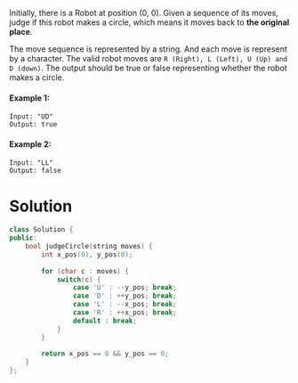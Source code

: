 Initially, there is a Robot at position (0, 0). Given a sequence of its moves, judge if this robot makes a circle, which means it moves back to __the original place__.

The move sequence is represented by a string. And each move is represent by a character. The valid robot moves are ```R (Right), L (Left), U (Up) and D (down)```. The output should be true or false representing whether the robot makes a circle.

#### Example 1:

```
Input: "UD"
Output: true
```

#### Example 2:

```
Input: "LL"
Output: false
```

# Solution

```cpp
class Solution {
public:
    bool judgeCircle(string moves) {
        int x_pos(0), y_pos(0);
        
        for (char c : moves) {
            switch(c) {
                case 'U' : --y_pos; break;
                case 'D' : ++y_pos; break;
                case 'L' : --x_pos; break;
                case 'R' : ++x_pos; break;
                default : break;
            }
        }
        
        return x_pos == 0 && y_pos == 0;
    }
};
```
